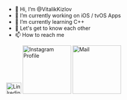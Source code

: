 - 👋 Hi, I’m @VitalikKizlov
- 👀 I’m currently working on iOS / tvOS Apps
- 🌱 I’m currently learning C++
- 💭 Let's get to know each other
- 📫 How to reach me

<a title="Linkedin Profile" href="https://www.linkedin.com/in/vitalii-kizlov-286bba151/"><img alt="Linkedin Profile" src="https://raw.githubusercontent.com/rahuldkjain/github-profile-readme-generator/master/src/images/icons/Social/linked-in-alt.svg" height="30" width="40"/></a>
<a title="Instagram Profile" href="https://www.instagram.com/vitaliikizlov"><img alt="Instagram Profile" src="https://user-images.githubusercontent.com/22445815/117448014-dc170600-af46-11eb-8bca-385474d17a4f.jpg" width="130"/></a>
<a title="Gmail" href="mailto:vitalik2602@gmail.com"><img alt="Mail" src="https://user-images.githubusercontent.com/22445815/117448071-f3ee8a00-af46-11eb-9324-875e5dd7fcf4.png" width="130"/></a>

<!---
VitalikKizlov/VitalikKizlov is a ✨ special ✨ repository because its `README.md` (this file) appears on your GitHub profile.
You can click the Preview link to take a look at your changes.
--->
